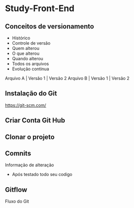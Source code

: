 # Study-Front-End

## Conceitos de versionamento
  - Histórico
  - Controle de versão
  - Quem alterou
  - O que alterou
  - Quando alterou
  - Todos os arquivos
  - Evolução continua

Arquivo A | Versão 1 | Versão 2
Arquivo B | Versão 1 | Versão 2

## Instalação do Git
https://git-scm.com/

## Criar Conta Git Hub

## Clonar o projeto

## Comnits
Informação de alteração
  - Após testado todo seu codigo

## Gitflow
Fluxo do Git
